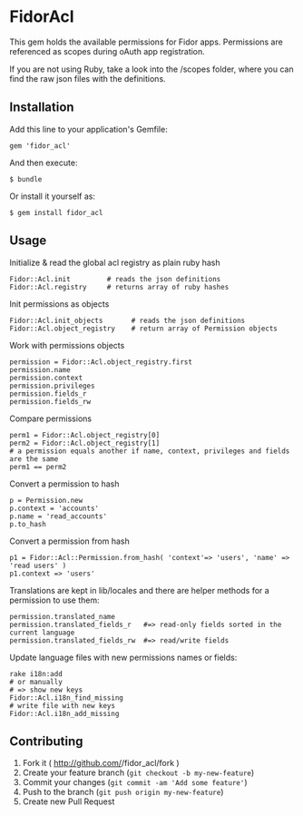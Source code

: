 # FidorAcl

This gem holds the available permissions for Fidor apps. Permissions are 
referenced as scopes during oAuth app registration.

If you are not using Ruby, take a look into the /scopes folder, where you can 
find the raw json files with the definitions.

## Installation

Add this line to your application's Gemfile:

    gem 'fidor_acl'

And then execute:

    $ bundle

Or install it yourself as:

    $ gem install fidor_acl

## Usage

Initialize & read the global acl registry as plain ruby hash
    
    Fidor::Acl.init         # reads the json definitions
    Fidor::Acl.registry     # returns array of ruby hashes

Init permissions as objects

    Fidor::Acl.init_objects       # reads the json definitions
    Fidor::Acl.object_registry    # return array of Permission objects
    
Work with permissions objects    

    permission = Fidor::Acl.object_registry.first
    permission.name
    permission.context
    permission.privileges
    permission.fields_r
    permission.fields_rw

Compare permissions

    perm1 = Fidor::Acl.object_registry[0]
    perm2 = Fidor::Acl.object_registry[1]
    # a permission equals another if name, context, privileges and fields are the same
    perm1 == perm2

Convert a permission to hash

    p = Permission.new
    p.context = 'accounts'
    p.name = 'read_accounts'
    p.to_hash
    
Convert a permission from hash

    p1 = Fidor::Acl::Permission.from_hash( 'context'=> 'users', 'name' => 'read users' )
    p1.context => 'users'
  
Translations are kept in lib/locales and there are helper methods for a permission to use them:

    permission.translated_name
    permission.translated_fields_r   #=> read-only fields sorted in the current language 
    permission.translated_fields_rw  #=> read/write fields  

Update language files with new permissions names or fields:

    rake i18n:add 
    # or manually
    # => show new keys
    Fidor::Acl.i18n_find_missing 
    # write file with new keys
    Fidor::Acl.i18n_add_missing
  
## Contributing

1. Fork it ( http://github.com/<my-github-username>/fidor_acl/fork )
2. Create your feature branch (`git checkout -b my-new-feature`)
3. Commit your changes (`git commit -am 'Add some feature'`)
4. Push to the branch (`git push origin my-new-feature`)
5. Create new Pull Request
